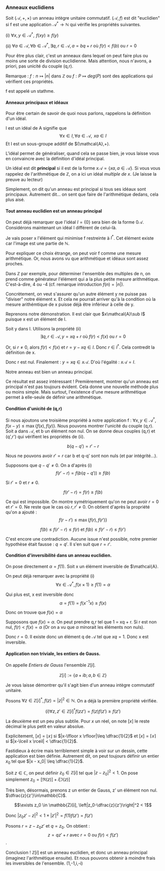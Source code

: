 ---
---
### Anneaux euclidiens

Soit $(\mathcal{A},+,\times)$ un anneau intègre unitaire commutatif. $(\mathcal{A},f)$ est dit "euclidien" si f est une application $\mathcal{A}^* \longrightarrow \mathbb{N}$ 
qui vérifie les propriétés suivantes.

(i) $\forall x,y\in\mathcal{A}^*, \textbf{     }f(xy)\ge f(y)$

(ii) $\forall a \in\mathcal{A}, \forall b\in\mathcal{A}^*, \exists q,r\in\mathcal{A}, a = bq+r \text{   où   } f(r) < f(b) \text{  ou  } r = 0$

Pour être plus clair, c'est un anneaux dans lequel on peut faire plus ou moins une sorte de division euclidienne. Mais attention, nous n'avons, a priori, pas unicité
du couple (q,r).

Remarque : $f : n \mapsto |n|$ dans $\mathbb{Z}$ ou $f: P\mapsto deg(P)$ sont des applications qui vérifient ces propriétés.

f est appelé un stathme.

#### Anneaux principaux et idéaux

Pour être certain de savoir de quoi nous parlons, rappelons la définition d'un idéal.

I est un idéal de A signifie que 
$$\forall x\in I, \forall a \in\mathcal{A},\textbf{     }xa \in I$$
Et I est un sous-groupe additif de $(\mathcal{A},+).

L'idéal permet de généraliser, quand cela se passe bien, je vous laisse vous en convaincre avec la définition d'idéal principal.

Un idéal est dit **principal** si il est de la forme $x\mathcal{A} = \{xa, a\in\mathcal{A}\}$. Si vous vous rappelez de l'arithmétique de $\mathbb{Z}$, on a ici
un idéal _multiple de x_. (Je laisse la preuve au lecteur)

Simplement, on dit qu'un anneau est principal si tous ses idéaux sont principaux. Autrement dit... on sent que faire de l'arithmétique dedans, cela plus aisé.

#### Tout anneau euclidien est un anneau principal

On peut déjà remarquer que l'idéal $I = \{0\}$ sera bien de la forme $0\mathcal{A}$. Considérons maintenant un idéal I différent de celui-là.

Je vais poser x l'élément qui minimise f restreinte à $I^*$. Cet élément existe car l'image est une partie de $\mathbb{N}$.

Pour expliquer ce choix étrange, on peut voir f comme une mesure arithmétique. Or, nous avons vu que arithmétique et idéaux sont assez proches.

Dans $\mathbb{Z}$ par exemple, pour déterminer l'ensemble des multiples de n, on prend comme générateur l'élément qui a la plus petite mesure arithmétique.
C'est-à-dire, 4 ou -4 (cf. remarque introduction $f(n) = |n|$).

Concrètement, on veut s'assurer qu'un autre élément y ne puisse pas "diviser" notre élément x. Et cela ne pourrait arriver qu'à la condition où la mesure arithémtique
de x puisse déjà être inférieur à celle de y.

Reprenons notre démonstration. Il est clair que $x\mathcal{A}\sub I$ puisque x est un élément de I.

Soit y dans I. Utilisons la propriété (ii)
$$\exists q,r\in\mathcal{A}, y = xq+r \text{   où   } f(r) < f(x) \text{  ou  } r = 0$$

Or, si $r\neq 0$, alors $f(r) < f(x)$ et $r = y - xq \in I$. Donc $r\in I^*$. Cela contredit la définition de x.

Donc r est nul. Finalement : $y = xq \in x\mathcal{A}$. D'où l'égalité : $x\mathcal{A} = I$.

Notre anneau est bien un anneau principal.

Ce résultat est assez intéressant ! Premièrement, montrer qu'un anneau est principal n'est pas toujours évident. Cela donne une nouvelle méthode plus ou moins simple.
Mais surtout, l'existence d'une mesure arithmétique permet à elle-seule de définir une arithmétique.

#### Condition d'unicité de (q,r)

Si nous ajoutons une troisième propriété à notre application f : $\forall x,y \in\mathcal{A}^*, f(x-y)\leq \max \{f(x),f(y)\}$. Nous pouvons montrer l'unicité du
couple (q,r).
Soit a dans $\mathcal{A}$, et b un élément non nul. On se donne deux couples (q,r) et (q',r') qui vérifient les propriétés de (ii).

$$b(q-q') = r'-r$$

Nous ne pouvons avoir $r'=r$ car b et q-q' sont non nuls (et par intégrité...).

Supposons que $q-q'\neq 0$. On a d'après (i)$$f(r'-r) = f(b(q-q'))\ge f(b)$$

Si $r' = 0$ et $r\neq 0$.

$$f(r'-r) = f(r) \ge f(b)$$

Ce qui est impossible. On montre symétriquement qu'on ne peut avoir $r = 0$ et $r' = 0$. Ne reste que le cas où $r,r'\neq 0$. On obtient d'après la propriété qu'on
a ajouté :$$f(r-r')\leq \max \{f(r),f(r')\}$$

$$f(b)\leq f(r'-r) \leq f(r) \text{      et     }f(b)\leq f(r'-r) \leq f(r')$$

C'est encore une contradiction. Aucune issue n'est possible, notre premier hypothèse était fausse : $q = q'$. Il s'en suit que $r=r'$.

#### Condition d'inversibilité dans un anneau euclidien.

On pose directement $\alpha = f(1)$. Soit x un élément inversible de $\mathcal{A}.

On peut déjà remarquer avec la propriété (i) $$\forall x\in \mathcal{A}^*, f(x\times 1)\ge f(1) = \alpha$$

Qui plus est, x est inversible donc $$\alpha = f(1) = f(x^{-1}x)\ge f(x)$$

Donc on trouve que $f(x) = \alpha$


Supposons que $f(x) = \alpha$. On peut prendre q,r tel que 1 = xq + r. Si r est non nul, $f(r) < f(x) = \alpha$ (Or on a vu que $\alpha$ minorait les éléments non nuls).

Donc $r = 0$. Il existe donc un élément q de $\mathcal{A}$ tel que $xq = 1$. Donc x est inversible.

#### Application non triviale, les entiers de Gauss.

On appelle _Entiers de Gauss_ l'ensemble $\mathbb{Z}[i]$.

$$\mathbb{Z}[i] := \{a + ib ; a,b\in\mathbb{Z}\}$$

Je vous laisse démontrer qu'il s'agit bien d'un anneau intègre commutatif unitaire.

Posons $\forall z\in\mathbb{Z}[i]^*, f(z) = |z|^2 \in\mathbb{N}$. On a déjà la première propriété vérifiée.

$$(i)\forall z,z'\in\mathbb{Z}[i]^* f(zz') = f(z)f(z') \ge f(z')$$

La deuxième est un peu plus subtile. Pour $x$ un réel, on note $[x]$ le reste décimal le plus petit en valeur absolue. 

Explicitement, $[x] = \lfloor x \rfloor$ si $|x-\lfloor x \rfloor|\leq \dfrac{1}{2}$ et $[x] = \lceil x \rceil$ si $|x-\lceil x \rceil| < \dfrac{1}{2}$.

Fastidieux à écrire mais terriblement simple à voir sur un dessin, cette application est bien définie. Autrement dit, on peut toujours définir un entier $x_0$
tel que $|x - x_0| \leq \dfrac{1}{2}$.

Soit $z\in\mathbb{C}$, on peut définir $z_0 \in \mathbb{Z}[i]$ tel que $|z-z_0|^2 < 1$. On pose simplement $z_0 = [\Re (z)] + i [\Im (z)]$

Très bien, désormais, prenons z un entier de Gauss, z' un élément non nul. $\dfrac{z}{z'}\in\mathbb{C}$.

$$\exists z_0 \in \mathbb{Z}[i], \left|z_0-\dfrac{z}{z'}\right|^2 < 1$$

Donc $|z_0z' - z|^2 < 1\times |z'|^2 = f(1)f(z') = f(z')$

Posons $r = z-z_0z'$ et $q = z_0$. On obtient :
$$z = qz' + r \text{    avec    } r = 0 \text{    ou   } f(r) < f(z')$$.

Conclusion ! $\mathbb{Z}[i]$ est un anneau euclidien, et donc un anneau principal (imaginez l'arithmétique ensuite). Et nous pouvons obtenir à moindre frais
les inversibles de l'ensemble. (1,-1,i,-i)






